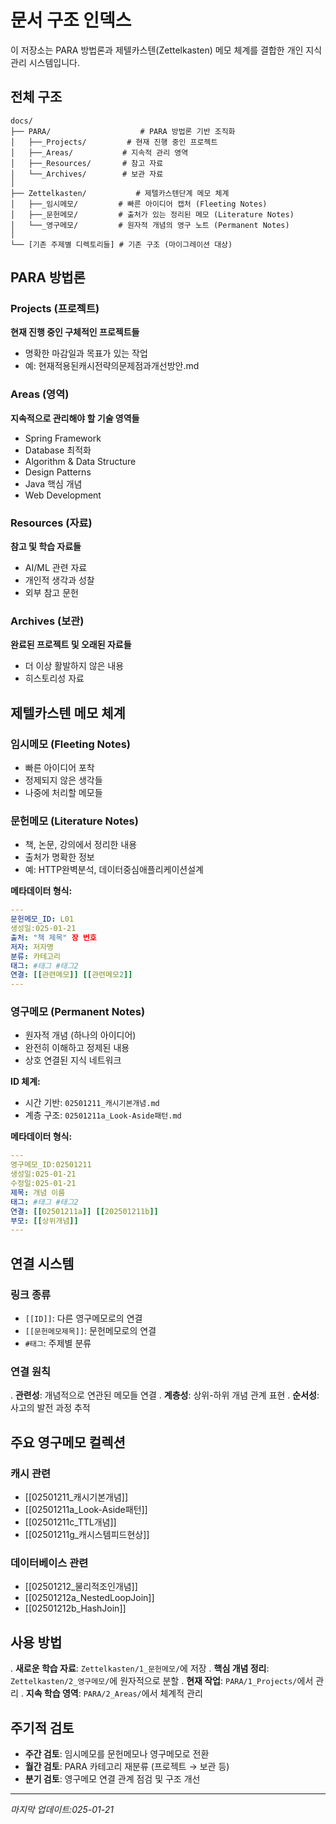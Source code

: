 # 문서 구조 인덱스

이 저장소는 PARA 방법론과 제텔카스텐(Zettelkasten) 메모 체계를 결합한 개인 지식 관리 시스템입니다.

## 전체 구조

```
docs/
├── PARA/                    # PARA 방법론 기반 조직화
│   ├──_Projects/         # 현재 진행 중인 프로젝트
│   ├──_Areas/           # 지속적 관리 영역
│   ├──_Resources/       # 참고 자료
│   └──_Archives/        # 보관 자료
│
├── Zettelkasten/           # 제텔카스텐단계 메모 체계
│   ├──_임시메모/         # 빠른 아이디어 캡처 (Fleeting Notes)
│   ├──_문헌메모/         # 출처가 있는 정리된 메모 (Literature Notes)
│   └──_영구메모/         # 원자적 개념의 영구 노트 (Permanent Notes)
│
└── [기존 주제별 디렉토리들] # 기존 구조 (마이그레이션 대상)
```

## PARA 방법론

### Projects (프로젝트)
**현재 진행 중인 구체적인 프로젝트들**
- 명확한 마감일과 목표가 있는 작업
- 예: 현재적용된캐시전략의문제점과개선방안.md

### Areas (영역)
**지속적으로 관리해야 할 기술 영역들**
- Spring Framework
- Database 최적화
- Algorithm & Data Structure
- Design Patterns
- Java 핵심 개념
- Web Development

### Resources (자료)
**참고 및 학습 자료들**
- AI/ML 관련 자료
- 개인적 생각과 성찰
- 외부 참고 문헌

### Archives (보관)
**완료된 프로젝트 및 오래된 자료들**
- 더 이상 활발하지 않은 내용
- 히스토리성 자료

## 제텔카스텐 메모 체계

### 임시메모 (Fleeting Notes)
- 빠른 아이디어 포착
- 정제되지 않은 생각들
- 나중에 처리할 메모들

### 문헌메모 (Literature Notes)
- 책, 논문, 강의에서 정리한 내용
- 출처가 명확한 정보
- 예: HTTP완벽분석, 데이터중심애플리케이션설계

**메타데이터 형식:**
```yaml
---
문헌메모_ID: L01
생성일:025-01-21
출처: "책 제목" 장 번호
저자: 저자명
분류: 카테고리
태그: #태그 #태그2
연결: [[관련메모]] [[관련메모2]]
---
```

### 영구메모 (Permanent Notes)
- 원자적 개념 (하나의 아이디어)
- 완전히 이해하고 정제된 내용
- 상호 연결된 지식 네트워크

**ID 체계:**
- 시간 기반: `02501211_캐시기본개념.md`
- 계층 구조: `02501211a_Look-Aside패턴.md`

**메타데이터 형식:**
```yaml
---
영구메모_ID:02501211
생성일:025-01-21
수정일:025-01-21
제목: 개념 이름
태그: #태그 #태그2
연결: [[02501211a]] [[202501211b]]
부모: [[상위개념]]
---
```

## 연결 시스템

### 링크 종류
- `[[ID]]`: 다른 영구메모로의 연결
- `[[문헌메모제목]]`: 문헌메모로의 연결
- `#태그`: 주제별 분류

### 연결 원칙
. **관련성**: 개념적으로 연관된 메모들 연결
. **계층성**: 상위-하위 개념 관계 표현
. **순서성**: 사고의 발전 과정 추적

## 주요 영구메모 컬렉션

### 캐시 관련
- [[02501211_캐시기본개념]]
- [[02501211a_Look-Aside패턴]]
- [[02501211c_TTL개념]]
- [[02501211g_캐시스템피드현상]]

### 데이터베이스 관련
- [[02501212_물리적조인개념]]
- [[02501212a_NestedLoopJoin]]
- [[02501212b_HashJoin]]

## 사용 방법

. **새로운 학습 자료**: `Zettelkasten/1_문헌메모/`에 저장
. **핵심 개념 정리**: `Zettelkasten/2_영구메모/`에 원자적으로 분할
. **현재 작업**: `PARA/1_Projects/`에서 관리
. **지속 학습 영역**: `PARA/2_Areas/`에서 체계적 관리

## 주기적 검토

- **주간 검토**: 임시메모를 문헌메모나 영구메모로 전환
- **월간 검토**: PARA 카테고리 재분류 (프로젝트 → 보관 등)
- **분기 검토**: 영구메모 연결 관계 점검 및 구조 개선

---
*마지막 업데이트:025-01-21*